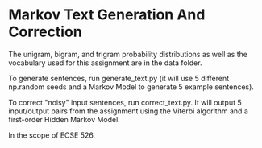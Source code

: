# Markov Text Generation And Correction

The unigram, bigram, and trigram probability distributions as well as the vocabulary used for this assignment are in the data folder.

To generate sentences, run generate_text.py (it will use 5 different np.random seeds and a Markov Model to generate 5 example sentences).

To correct "noisy" input sentences, run correct_text.py. It will output 5 input/output pairs from the assignment using the Viterbi algorithm and a first-order Hidden Markov Model.

In the scope of ECSE 526.
